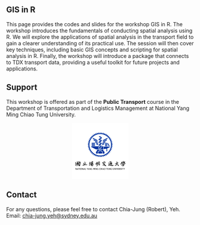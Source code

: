 ## GIS in R

This page provides the codes and slides for the workshop GIS in R. The
workshop introduces the fundamentals of conducting spatial analysis
using R. We will explore the applications of spatial analysis in the
transport field to gain a clearer understanding of its practical use.
The session will then cover key techniques, including basic GIS concepts
and scripting for spatial analysis in R. Finally, the workshop will
introduce a package that connects to TDX transport data, providing a
useful toolkit for future projects and applications.

## Support

This workshop is offered as part of the **Public Transport** course in
the Department of Transportation and Logistics Management at National
Yang Ming Chiao Tung University.

<img src="./icon/NYCU_icon.png" width="30%" style="display: block; margin: auto;" />

## Contact

For any questions, please feel free to contact Chia-Jung (Robert),
Yeh.  
Email:
<a href="mailto:chia-jung.yeh@sydney.edu.au"><u><chia-jung.yeh@sydney.edu.au></u></a>
